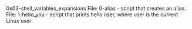 0x03-shell_variables_expansions
File: 0-alias - script that creates an alias.
File: 1-hello_you - script that prints hello user, where user is the current Linux user
